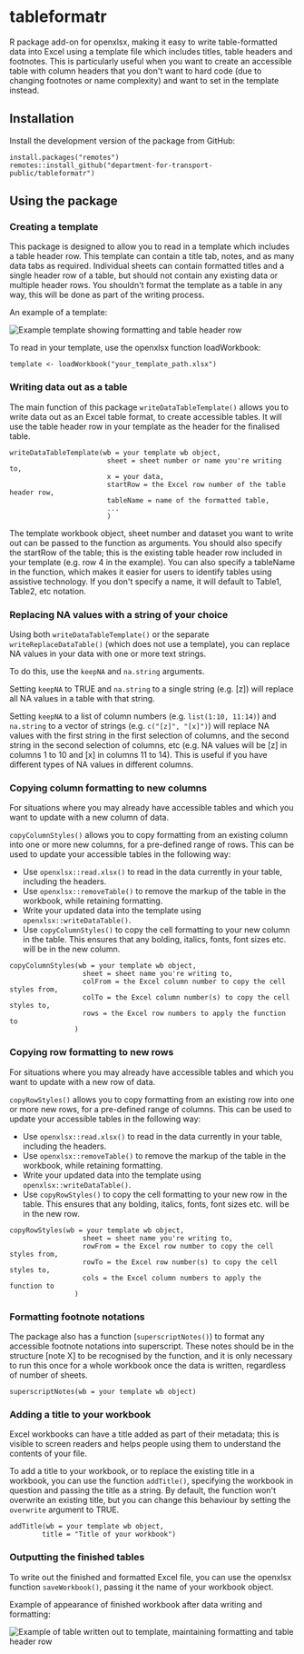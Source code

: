 # tableformatr

R package add-on for openxlsx, making it easy to write table-formatted data into Excel using a template file which includes titles, table headers and footnotes. This is particularly useful when you want to create an accessible table with column headers that you don't want to hard code (due to changing footnotes or name complexity) and want to set in the template instead.

## Installation

Install the development version of the package from GitHub:

```
install.packages("remotes")
remotes::install_github("department-for-transport-public/tableformatr")
```

## Using the package

### Creating a template

This package is designed to allow you to read in a template which includes a table header row. This template can contain a title tab, notes, and as many data tabs as required. Individual sheets can contain formatted titles and a single header row of a table, but should not contain any existing data or multiple header rows. You shouldn't format the template as a table in any way, this will be done as part of the writing process.

An example of a template:

![Example template showing formatting and table header row](img/template_screenshot.png)

To read in your template, use the openxlsx function loadWorkbook:

```
template <- loadWorkbook("your_template_path.xlsx") 
```

### Writing data out as a table

The main function of this package `writeDataTableTemplate()` allows you to write data out as an Excel table format, to create accessible tables. It will use the table header row in your template as the header for the finalised table.

```
writeDataTableTemplate(wb = your template wb object,
                        sheet = sheet number or name you're writing to,
                        x = your data,
                        startRow = the Excel row number of the table header row,
                        tableName = name of the formatted table,
                        ...
                        )
```

The template workbook object, sheet number and dataset you want to write out can be passed to the function as arguments. You should also specify the startRow of the table; this is the existing table header row included in your template (e.g. row 4 in the example). You can also specify a tableName in the function, which makes it easier for users to identify tables using assistive technology. If you don't specify a name, it will default to Table1, Table2, etc notation.

### Replacing NA values with a string of your choice

Using both `writeDataTableTemplate()` or the separate `writeReplaceDataTable()` (which does not use a template), you can replace NA values in your data with one or more text strings.

To do this, use the `keepNA` and `na.string` arguments.

Setting `keepNA` to TRUE and `na.string` to a single string (e.g. [z]) will replace all NA values in a table with that string.

Setting `keepNA` to a list of column numbers (e.g. `list(1:10, 11:14)`) and `na.string` to a vector of strings (e.g. `c("[z]", "[x]")`) will replace NA values with the first string in the first selection of columns, and the second string in the second selection of columns, etc (e.g. NA values will be [z] in columns 1 to 10 and [x] in columns 11 to 14). This is useful if you have different types of NA values in different columns.

### Copying column formatting to new columns

For situations where you may already have accessible tables and which you want to update with a new column of data.

`copyColumnStyles()` allows you to copy formatting from an existing column into one or more new columns, for a pre-defined range of rows. This can be used to update your accessible tables in the following way:

* Use `openxlsx::read.xlsx()` to read in the data currently in your table, including the headers. 
* Use `openxlsx::removeTable()` to remove the markup of the table in the workbook, while retaining formatting. 
* Write your updated data into the template using `openxlsx::writeDataTable()`.
* Use `copyColumnStyles()` to copy the cell formatting to your new column in the table. This ensures that any bolding, italics, fonts, font sizes etc. will be in the new column.

```
copyColumnStyles(wb = your template wb object,
                  sheet = sheet name you're writing to,
                  colFrom = the Excel column number to copy the cell styles from,
                  colTo = the Excel column number(s) to copy the cell styles to,
                  rows = the Excel row numbers to apply the function to
                )
```

### Copying row formatting to new rows

For situations where you may already have accessible tables and which you want to update with a new row of data.

`copyRowStyles()` allows you to copy formatting from an existing row into one or more new rows, for a pre-defined range of columns. This can be used to update your accessible tables in the following way:

* Use `openxlsx::read.xlsx()` to read in the data currently in your table, including the headers. 
* Use `openxlsx::removeTable()` to remove the markup of the table in the workbook, while retaining formatting. 
* Write your updated data into the template using `openxlsx::writeDataTable()`.
* Use `copyRowStyles()` to copy the cell formatting to your new row in the table. This ensures that any bolding, italics, fonts, font sizes etc. will be in the new row.

```
copyRowStyles(wb = your template wb object,
                  sheet = sheet name you're writing to,
                  rowFrom = the Excel row number to copy the cell styles from,
                  rowTo = the Excel row number(s) to copy the cell styles to,
                  cols = the Excel column numbers to apply the function to
                )
```


### Formatting footnote notations

The package also has a function (`superscriptNotes()`) to format any accessible footnote notations into superscript. These notes should be in the structure [note X] to be recognised by the function, and it is only necessary to run this once for a whole workbook once the data is written, regardless of number of sheets.

```
superscriptNotes(wb = your template wb object)
```

### Adding a title to your workbook

Excel workbooks can have a title added as part of their metadata; this is visible to screen readers and helps people using them to understand the contents of your file.

To add a title to your workbook, or to replace the existing title in a workbook, you can use the function `addTitle()`, specifying the workbook in question and passing the title as a string. By default, the function won't overwrite an existing title, but you can change this behaviour by setting the `overwrite` argument to TRUE.

```
addTitle(wb = your template wb object,
        title = "Title of your workbook")
```



### Outputting the finished tables

To write out the finished and formatted Excel file, you can use the openxlsx function `saveWorkbook()`, passing it the name of your workbook object.

Example of appearance of finished workbook after data writing and formatting:

![Example of table written out to template, maintaining formatting and table header row](img/output_screenshot.png)


